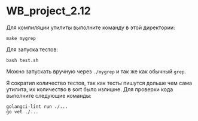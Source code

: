 # WB_project_2.12


Для компиляции утилиты выполните команду в этой директории:
```
make mygrep
```
Для запуска тестов:
```
bash test.sh
```
Можно запускать вручную через `./mygrep` и так же как обычный `grep`.


Я сократил количество тестов, так как тесты пишутся дольше чем сама утилита, их количество в sort было излишне.
Для проверки кода выполните следующие команды:
```
golangci-lint run ./...
go vet ./...
```